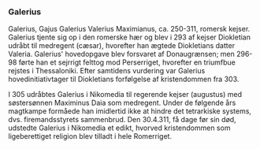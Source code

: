 ### Galerius


Galerius, Gajus Galerius Valerius Maximianus, ca. 250-311, romersk kejser. Galerius tjente sig op i den romerske hær og blev i 293 af kejser Diokletian udråbt til medregent (cæsar), hvorefter han ægtede Diokletians datter Valeria. Galerius' hovedopgave blev forsvaret af Donaugrænsen; men 296-98 førte han et sejrrigt felttog mod Perserriget, hvorefter en triumfbue rejstes i Thessaloniki. Efter samtidens vurdering var Galerius hovedinitiativtager til Diokletians forfølgelse af kristendommen fra 303.

I 305 udråbtes Galerius i Nikomedia til regerende kejser (augustus) med søstersønnen Maximinus Daia som medregent. Under de følgende års magtkampe formåede han imidlertid ikke at hindre det tetrarkiske systems, dvs. firemandsstyrets sammenbrud. Den 30.4.311, få dage før sin død, udstedte Galerius i Nikomedia et edikt, hvorved kristendommen som ligeberettiget religion blev tilladt i hele Romerriget.